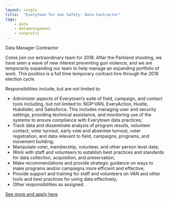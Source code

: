 ```yaml
---
layout: single
title:  "Everytown for Gun Safety: Data Contractor"
tags: 
    - data
    - datamanagement
    - nonprofit
---
```


Data Manager Contractor

Come join our extraordinary team for 2018. After the Parkland shooting, we have seen a wave of new interest preventing
gun violence, and we are temporarily expanding our team to help manage an expanding portfolio of work. This position is
a full time temporary contract hire through the 2018 election cycle.

Responsibilities include, but are not limited to:
* Administer aspects of Everytown’s suite of field, campaign, and contact tools including, but not limited to:
    NGP-VAN, EveryAction, Hustle, Hubdialer, and Salesforce. This includes managing user and security settings, providing technical assistance, and monitoring use of the systems to ensure compliance with Everytown data practices;
* Track data and disseminate analysis of program results, volunteer contact, voter turnout, early vote and absentee turnout, voter registration, and data relevant to field, campaigns, programs, and movement building;
* Manipulate voter, membership, volunteer, and other person level data;
* Work with staff and volunteers to establish best practices and standards for data collection, acquisition, and preservation;
* Make recommendations and provide strategic guidance on ways to make programs and/or campaigns more efficient and effective;
* Provide support and training for staff and volunteers on VAN and other tools and best practices for using data effectively;
* Other responsibilities as assigned.

[See more and apply here](https://drive.google.com/file/d/0B9_aAEjlRGgQMlZ1Z3g1cGM3TG0zUkZwclNudVBxb3lWNUpJ/view?usp=sharing)
